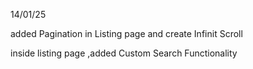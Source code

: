 14/01/25

added Pagination in Listing page and 
create Infinit Scroll 

inside listing page ,added Custom Search Functionality
